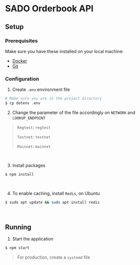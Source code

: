 # SADO Orderbook API

## Setup

### Prerequisites

Make sure you have these installed on your local machine:

- [Docker](https://docs.docker.com/engine/install/)
- [Git](https://github.com/git-guides/install-git)

### Configuration

1. Create `.env` environment file

```sh
# Make sure you are in the project directory
$ cp dotenv .env
```

2. Change the parameter of the file accordingly on `NETWORK` and `LOOKUP_ENDPOINT`

> `Regtest`: `regtest`
>
> `Testnet`: `testnet`
>
> `Mainnet`: `mainnet`

<br>

3. Install packages

```sh
$ npm install
```

<br>

4. To enable caching, install `Redis`, on Ubuntu

```sh
$ sudo apt update && sudo apt install redis
```

<br>

## Running

1. Start the application

```sh
$ npm start
```

> For production, create a `systemd` file
